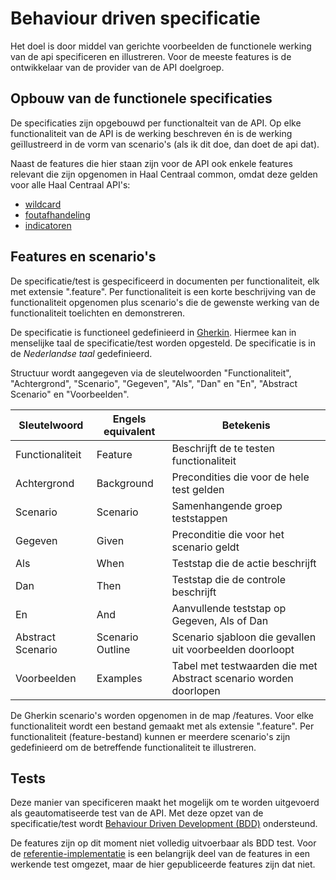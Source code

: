 # Behaviour driven specificatie
Het doel is door middel van gerichte voorbeelden de functionele werking van de api specificeren en illustreren. Voor de meeste features is de ontwikkelaar van de provider van de API doelgroep.

## Opbouw van de functionele specificaties
De specificaties zijn opgebouwd per functionalteit van de API. Op elke functionaliteit van de API is de werking beschreven én is de werking geïllustreerd in de vorm van scenario's (als ik dit doe, dan doet de api dat).

Naast de features die hier staan zijn voor de API ook enkele features relevant die zijn opgenomen in Haal Centraal common, omdat deze gelden voor alle Haal Centraal API's:
- [wildcard](https://github.com/VNG-Realisatie/Haal-Centraal-common/blob/v1.2.0/features/wildcard.feature)
- [foutafhandeling](https://github.com/VNG-Realisatie/Haal-Centraal-common/blob/v1.2.0/features/foutafhandeling.feature)
- [indicatoren](https://github.com/VNG-Realisatie/Haal-Centraal-common/blob/1.2.0/features/indicatoren.feature)

## Features en scenario's
De specificatie/test is gespecificeerd in documenten per functionaliteit, elk met extensie ".feature". Per functionaliteit is een korte beschrijving van de functionaliteit opgenomen plus scenario's die de gewenste werking van de functionaliteit toelichten en demonstreren.

De specificatie is functioneel gedefinieerd in [Gherkin](https://docs.cucumber.io/gherkin/reference/). Hiermee kan in menselijke taal de specificatie/test worden opgesteld.
De specificatie is in de *Nederlandse taal* gedefinieerd.

Structuur wordt aangegeven via de sleutelwoorden "Functionaliteit", "Achtergrond", "Scenario", "Gegeven", "Als", "Dan" en "En", "Abstract Scenario" en "Voorbeelden".

| Sleutelwoord      | Engels equivalent | Betekenis                                   |
| ----------------- | ----------------- | ------------------------------------------- |
| Functionaliteit   | Feature           | Beschrijft de te testen functionaliteit     |
| Achtergrond       | Background        | Precondities die voor de hele test gelden   |
| Scenario          | Scenario          | Samenhangende groep teststappen             |
| Gegeven           | Given             | Preconditie die voor het scenario geldt     |
| Als               | When              | Teststap die de actie beschrijft            |
| Dan               | Then              | Teststap die de controle beschrijft         |
| En                | And               | Aanvullende teststap op Gegeven, Als of Dan |
| Abstract Scenario | Scenario Outline  | Scenario sjabloon die gevallen uit voorbeelden doorloopt |
| Voorbeelden       | Examples          | Tabel met testwaarden die met Abstract scenario worden doorlopen |

De Gherkin scenario's worden opgenomen in de map /features. Voor elke functionaliteit wordt een bestand gemaakt met als extensie ".feature". Per functionaliteit (feature-bestand) kunnen er meerdere scenario's zijn gedefinieerd om de betreffende functionaliteit te illustreren.

## Tests
Deze manier van specificeren maakt het mogelijk om te worden uitgevoerd als geautomatiseerde test van de API. Met deze opzet van de specificatie/test wordt [Behaviour Driven Development (BDD)](https://docs.cucumber.io/bdd) ondersteund.

De features zijn op dit moment niet volledig uitvoerbaar als BDD test. Voor de [referentie-implementatie](https://github.com/lostlemon/haal-centraal-brp-bevragen) is een belangrijk deel van de features in een werkende test omgezet, maar de hier gepubliceerde features zijn dat niet.
